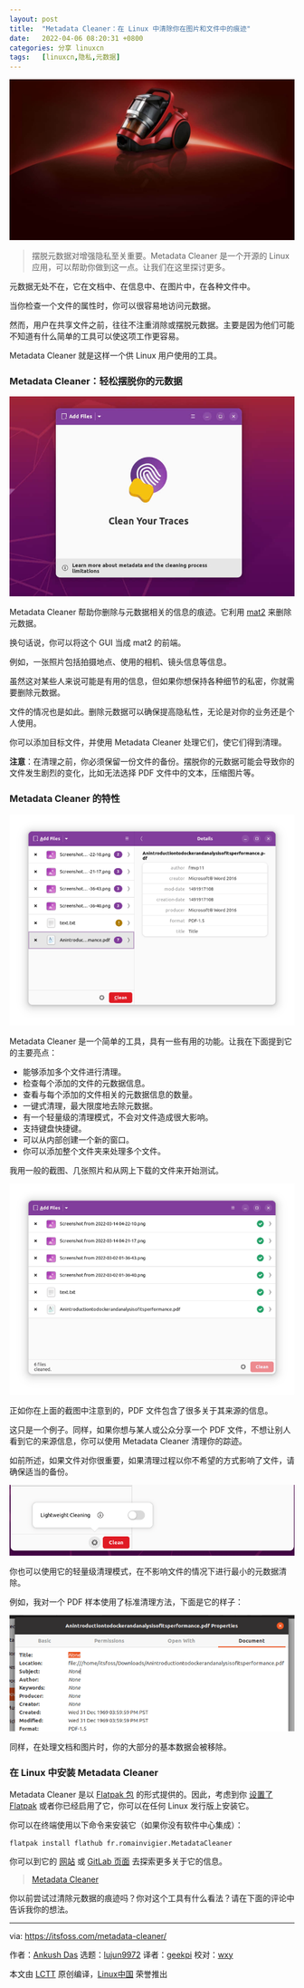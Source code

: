 ```yaml
---
layout: post
title:	"Metadata Cleaner：在 Linux 中清除你在图片和文件中的痕迹"
date:	2022-04-06 08:20:31 +0800 
categories:	分享 linuxcn 
tags:	[linuxcn,隐私,元数据]
---
```



![](/Asserts/Images/album/202204/06/082027g9h9nzgzhw66ffhn.jpg)



> 
> 摆脱元数据对增强隐私至关重要。Metadata Cleaner 是一个开源的 Linux 应用，可以帮助你做到这一点。让我们在这里探讨更多。
> 
> 
> 


元数据无处不在，它在文档中、在信息中、在图片中，在各种文件中。


当你检查一个文件的属性时，你可以很容易地访问元数据。


然而，用户在共享文件之前，往往不注重消除或摆脱元数据。主要是因为他们可能不知道有什么简单的工具可以使这项工作更容易。


Metadata Cleaner 就是这样一个供 Linux 用户使用的工具。


### Metadata Cleaner：轻松摆脱你的元数据


![](/Asserts/Images/album/202204/06/082032psu77uiq7i6u6mzm.jpg)


Metadata Cleaner 帮助你删除与元数据相关的信息的痕迹。它利用 [mat2](https://0xacab.org/jvoisin/mat2) 来删除元数据。


换句话说，你可以将这个 GUI 当成 mat2 的前端。


例如，一张照片包括拍摄地点、使用的相机、镜头信息等信息。


虽然这对某些人来说可能是有用的信息，但如果你想保持各种细节的私密，你就需要删除元数据。


文件的情况也是如此。删除元数据可以确保提高隐私性，无论是对你的业务还是个人使用。


你可以添加目标文件，并使用 Metadata Cleaner 处理它们，使它们得到清理。


**注意**：在清理之前，你必须保留一份文件的备份。摆脱你的元数据可能会导致你的文件发生剧烈的变化，比如无法选择 PDF 文件中的文本，压缩图片等。


### Metadata Cleaner 的特性


![](/Asserts/Images/album/202204/06/082033v6namzm8ooda64n1.png)


Metadata Cleaner 是一个简单的工具，具有一些有用的功能。让我在下面提到它的主要亮点：


* 能够添加多个文件进行清理。
* 检查每个添加的文件的元数据信息。
* 查看与每个添加的文件相关的元数据信息的数量。
* 一键式清理，最大限度地去除元数据。
* 有一个轻量级的清理模式，不会对文件造成很大影响。
* 支持键盘快捷键。
* 可以从内部创建一个新的窗口。
* 你可以添加整个文件夹来处理多个文件。


我用一般的截图、几张照片和从网上下载的文件来开始测试。


![](/Asserts/Images/album/202204/06/082035ux11z31bgoz1xumu.png)


正如你在上面的截图中注意到的，PDF 文件包含了很多关于其来源的信息。


这只是一个例子。同样，如果你想与某人或公众分享一个 PDF 文件，不想让别人看到它的来源信息，你可以使用 Metadata Cleaner 清理你的踪迹。


如前所述，如果文件对你很重要，如果清理过程以你不希望的方式影响了文件，请确保适当的备份。


![](/Asserts/Images/album/202204/06/082036g0bzu9qfq6e29697.png)


你也可以使用它的轻量级清理模式，在不影响文件的情况下进行最小的元数据清除。


例如，我对一个 PDF 样本使用了标准清理方法，下面是它的样子：


![](/Asserts/Images/album/202204/06/082038kz2kut0z0q590q3z.png)


同样，在处理文档和图片时，你的大部分的基本数据会被移除。


### 在 Linux 中安装 Metadata Cleaner


Metadata Cleaner 是以 [Flatpak 包](https://itsfoss.com/what-is-flatpak/) 的形式提供的。因此，考虑到你 [设置了 Flatpak](https://itsfoss.com/flatpak-guide/) 或者你已经启用了它，你可以在任何 Linux 发行版上安装它。


你可以在终端使用以下命令来安装它（如果你没有软件中心集成）：



```
flatpak install flathub fr.romainvigier.MetadataCleaner

```

你可以到它的 [网站](https://metadatacleaner.romainvigier.fr/) 或 [GitLab 页面](https://gitlab.com/rmnvgr/metadata-cleaner/) 去探索更多关于它的信息。



> 
> [Metadata Cleaner](https://metadatacleaner.romainvigier.fr/)
> 
> 
> 


你以前尝试过清除元数据的痕迹吗？你对这个工具有什么看法？请在下面的评论中告诉我你的想法。




---


via: <https://itsfoss.com/metadata-cleaner/>


作者：[Ankush Das](https://itsfoss.com/author/ankush/) 选题：[lujun9972](https://github.com/lujun9972) 译者：[geekpi](https://github.com/geekpi) 校对：[wxy](https://github.com/wxy)


本文由 [LCTT](https://github.com/LCTT/TranslateProject) 原创编译，[Linux中国](https://linux.cn/) 荣誉推出
